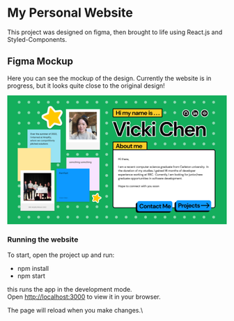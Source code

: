 # My Personal Website

This project was designed on figma, then brought to life using React.js and Styled-Components.

## Figma Mockup

Here you can see the mockup of the design. Currently the website is in progress, but it looks quite close to the original design!

![figma mockup](./figma_mockup.png)

### Running the website

To start, open the project up and run:
- npm install
- npm start

this runs the app in the development mode.\
Open [http://localhost:3000](http://localhost:3000) to view it in your browser.

The page will reload when you make changes.\
